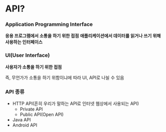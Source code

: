 # API?

### Application Programming Interface

**응용 프로그램에서 소통을 하기 위한 접점**
**애플리케이션에서 데이터를 읽거나 쓰기 위해 사용하는 인터페이스**

### UI(User Interface)

**사용자가 소통을 하기 위한 접점**

즉, 무언가가 소통을 하기 위함이냐에 따라 UI, API로 나뉠 수 있음

### API 종류

- HTTP API(흔히 우리가 말하는 API로 인터넷 웹상에서 사용되는 API)
  - Private API
  - Public API(Open API)
- Java API
- Android API
